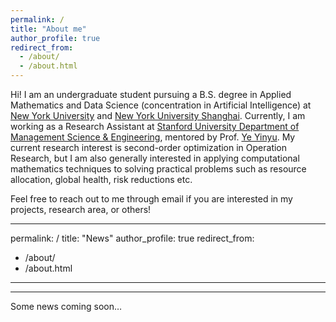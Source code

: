 ```yaml
---
permalink: /
title: "About me"
author_profile: true
redirect_from: 
  - /about/
  - /about.html
---
```


Hi! I am an undergraduate student pursuing a B.S. degree in Applied Mathematics and Data Science (concentration in Artificial Intelligence) at [New York University](https://www.nyu.edu/) and [New York University Shanghai](https://shanghai.nyu.edu/). Currently, I am working as a Research Assistant at [Stanford University Department of Management Science & Engineering](https://msande.stanford.edu/), mentored by Prof. [Ye Yinyu](https://profiles.stanford.edu/yinyu-ye). My current research interest is second-order optimization in Operation Research, but I am also generally interested in applying computational mathematics techniques to solving practical problems such as resource allocation, global health, risk reductions etc.

Feel free to reach out to me through email if you are interested in my projects, research area, or others!

---
permalink: /
title: "News"
author_profile: true
redirect_from: 
  - /about/
  - /about.html
---
---
Some news coming soon…
